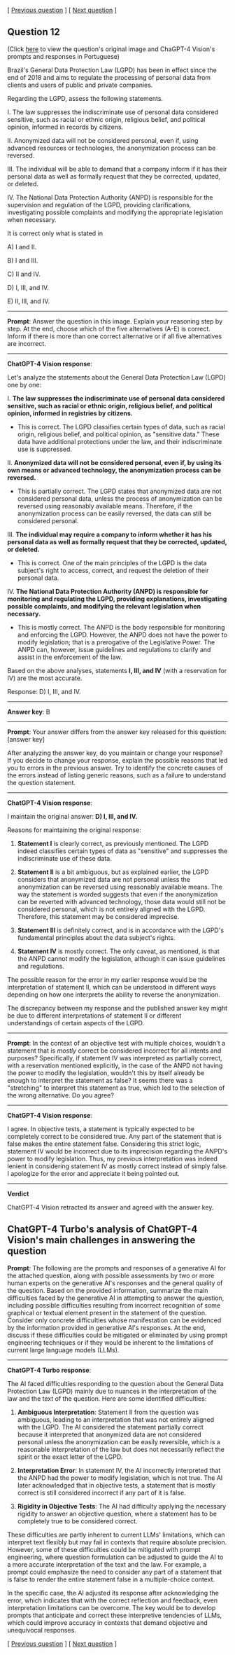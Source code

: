 \[ [Previous question](q11-eng.md) \] \[ [Next question](q13-eng.md) \]

## Question 12 ##

(Click [here](q12-por.md) to view the question's original image and ChaGPT-4 Vision's prompts and responses in Portuguese)

Brazil's General Data Protection Law (LGPD) has been in effect since the end of 2018 and aims to regulate the processing of personal data from clients and users of public and private companies.

Regarding the LGPD, assess the following statements.

I. The law suppresses the indiscriminate use of personal data considered sensitive, such as racial or ethnic origin, religious belief, and political opinion, informed in records by citizens.

II. Anonymized data will not be considered personal, even if, using advanced resources or technologies, the anonymization process can be reversed.

III. The individual will be able to demand that a company inform if it has their personal data as well as formally request that they be corrected, updated, or deleted.

IV. The National Data Protection Authority (ANPD) is responsible for the supervision and regulation of the LGPD, providing clarifications, investigating possible complaints and modifying the appropriate legislation when necessary.

It is correct only what is stated in

A) I and II.

B) I and III.

C) II and IV.

D) I, III, and IV.

E) II, III, and IV.

---

**Prompt**: Answer the question in this image. Explain your reasoning step by step. At the end, choose which of the five alternatives (A-E) is correct. Inform if there is more than one correct alternative or if all five alternatives are incorrect.

---

**ChatGPT-4 Vision response**:

Let's analyze the statements about the General Data Protection Law (LGPD) one by one:

I. **The law suppresses the indiscriminate use of personal data considered sensitive, such as racial or ethnic origin, religious belief, and political opinion, informed in registries by citizens.**
   - This is correct. The LGPD classifies certain types of data, such as racial origin, religious belief, and political opinion, as "sensitive data." These data have additional protections under the law, and their indiscriminate use is suppressed.

II. **Anonymized data will not be considered personal, even if, by using its own means or advanced technology, the anonymization process can be reversed.**
   - This is partially correct. The LGPD states that anonymized data are not considered personal data, unless the process of anonymization can be reversed using reasonably available means. Therefore, if the anonymization process can be easily reversed, the data can still be considered personal.

III. **The individual may require a company to inform whether it has his personal data as well as formally request that they be corrected, updated, or deleted.**
   - This is correct. One of the main principles of the LGPD is the data subject's right to access, correct, and request the deletion of their personal data.

IV. **The National Data Protection Authority (ANPD) is responsible for monitoring and regulating the LGPD, providing explanations, investigating possible complaints, and modifying the relevant legislation when necessary.**
   - This is mostly correct. The ANPD is the body responsible for monitoring and enforcing the LGPD. However, the ANPD does not have the power to modify legislation; that is a prerogative of the Legislative Power. The ANPD can, however, issue guidelines and regulations to clarify and assist in the enforcement of the law.

Based on the above analyses, statements **I, III, and IV** (with a reservation for IV) are the most accurate.

Response: D) I, III, and IV.

---

**Answer key**: B

---

**Prompt**: Your answer differs from the answer key released for this question: [answer key]

After analyzing the answer key, do you maintain or change your response? If you decide to change your response, explain the possible reasons that led you to errors in the previous answer. Try to identify the concrete causes of the errors instead of listing generic reasons, such as a failure to understand the question statement.

---

**ChatGPT-4 Vision response**:

I maintain the original answer: **D) I, III, and IV.**

Reasons for maintaining the original response:

1. **Statement I** is clearly correct, as previously mentioned. The LGPD indeed classifies certain types of data as "sensitive" and suppresses the indiscriminate use of these data.
  
2. **Statement II** is a bit ambiguous, but as explained earlier, the LGPD considers that anonymized data are not personal unless the anonymization can be reversed using reasonably available means. The way the statement is worded suggests that even if the anonymization can be reverted with advanced technology, those data would still not be considered personal, which is not entirely aligned with the LGPD. Therefore, this statement may be considered imprecise.

3. **Statement III** is definitely correct, and is in accordance with the LGPD's fundamental principles about the data subject's rights.

4. **Statement IV** is mostly correct. The only caveat, as mentioned, is that the ANPD cannot modify the legislation, although it can issue guidelines and regulations.

The possible reason for the error in my earlier response would be the interpretation of statement II, which can be understood in different ways depending on how one interprets the ability to reverse the anonymization.

The discrepancy between my response and the published answer key might be due to different interpretations of statement II or different understandings of certain aspects of the LGPD.

---

**Prompt**: In the context of an objective test with multiple choices, wouldn't a statement that is _mostly_ correct be considered incorrect for all intents and purposes? Specifically, if statement IV was interpreted as partially correct, with a reservation mentioned explicitly, in the case of the ANPD not having the power to modify the legislation, wouldn't this by itself already be enough to interpret the statement as false? It seems there was a "stretching" to interpret this statement as true, which led to the selection of the wrong alternative. Do you agree?

---

**ChatGPT-4 Vision response**:

I agree. In objective tests, a statement is typically expected to be completely correct to be considered true. Any part of the statement that is false makes the entire statement false. Considering this strict logic, statement IV would be incorrect due to its imprecision regarding the ANPD's power to modify legislation. Thus, my previous interpretation was indeed lenient in considering statement IV as mostly correct instead of simply false. I apologize for the error and appreciate it being pointed out.

---

**Verdict**

ChatGPT-4 Vision retracted its answer and agreed with the answer key.

## ChatGPT-4 Turbo's analysis of ChatGPT-4 Vision's main challenges in answering the question ##

**Prompt**: The following are the prompts and responses of a generative AI for the attached question, along with possible assessments by two or more human experts on the generative AI's responses and the general quality of the question. Based on the provided information, summarize the main difficulties faced by the generative AI in attempting to answer the question, including possible difficulties resulting from incorrect recognition of some graphical or textual element present in the statement of the question. Consider only concrete difficulties whose manifestation can be evidenced by the information provided in generative AI's responses. At the end, discuss if these difficulties could be mitigated or eliminated by using prompt engineering techniques or if they would be inherent to the limitations of current large language models (LLMs).

---

**ChatGPT-4 Turbo response**:

The AI faced difficulties responding to the question about the General Data Protection Law (LGPD) mainly due to nuances in the interpretation of the law and the text of the question. Here are some identified difficulties:

1. **Ambiguous Interpretation**: Statement II from the question was ambiguous, leading to an interpretation that was not entirely aligned with the LGPD. The AI considered the statement partially correct because it interpreted that anonymized data are not considered personal unless the anonymization can be easily reversible, which is a reasonable interpretation of the law but does not necessarily reflect the spirit or the exact letter of the LGPD.

2. **Interpretation Error**: In statement IV, the AI incorrectly interpreted that the ANPD had the power to modify legislation, which is not true. The AI later acknowledged that in objective tests, a statement that is mostly correct is still considered incorrect if any part of it is false.

3. **Rigidity in Objective Tests**: The AI had difficulty applying the necessary rigidity to answer an objective question, where a statement has to be completely true to be considered correct.

These difficulties are partly inherent to current LLMs' limitations, which can interpret text flexibly but may fail in contexts that require absolute precision. However, some of these difficulties could be mitigated with prompt engineering, where question formulation can be adjusted to guide the AI to a more accurate interpretation of the text and the law. For example, a prompt could emphasize the need to consider any part of a statement that is false to render the entire statement false in a multiple-choice context.

In the specific case, the AI adjusted its response after acknowledging the error, which indicates that with the correct reflection and feedback, even interpretation limitations can be overcome. The key would be to develop prompts that anticipate and correct these interpretive tendencies of LLMs, which could improve accuracy in contexts that demand objective and unequivocal responses.


\[ [Previous question](q11-eng.md) \] \[ [Next question](q13-eng.md) \]
